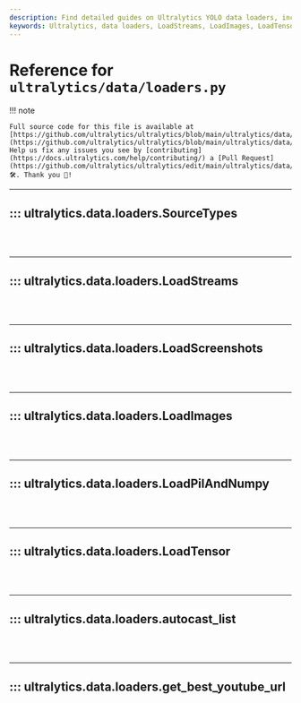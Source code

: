 ```yaml
---
description: Find detailed guides on Ultralytics YOLO data loaders, including LoadStreams, LoadImages and LoadTensor. Learn how to get the best YouTube URLs.
keywords: Ultralytics, data loaders, LoadStreams, LoadImages, LoadTensor, YOLO, YouTube URLs
---
```


# Reference for `ultralytics/data/loaders.py`

!!! note

    Full source code for this file is available at [https://github.com/ultralytics/ultralytics/blob/main/ultralytics/data/loaders.py](https://github.com/ultralytics/ultralytics/blob/main/ultralytics/data/loaders.py). Help us fix any issues you see by [contributing](https://docs.ultralytics.com/help/contributing/) a [Pull Request](https://github.com/ultralytics/ultralytics/edit/main/ultralytics/data/loaders.py) 🛠️. Thank you 🙏!

---
## ::: ultralytics.data.loaders.SourceTypes
<br><br>

---
## ::: ultralytics.data.loaders.LoadStreams
<br><br>

---
## ::: ultralytics.data.loaders.LoadScreenshots
<br><br>

---
## ::: ultralytics.data.loaders.LoadImages
<br><br>

---
## ::: ultralytics.data.loaders.LoadPilAndNumpy
<br><br>

---
## ::: ultralytics.data.loaders.LoadTensor
<br><br>

---
## ::: ultralytics.data.loaders.autocast_list
<br><br>

---
## ::: ultralytics.data.loaders.get_best_youtube_url
<br><br>
